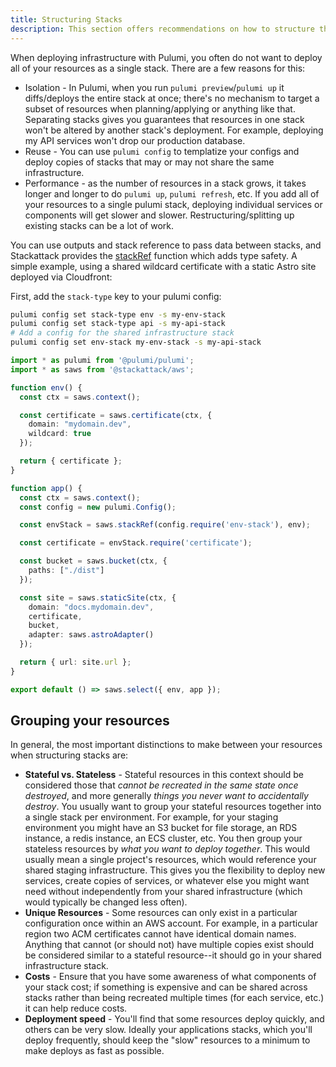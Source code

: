 ```yaml
---
title: Structuring Stacks
description: This section offers recommendations on how to structure the stacks that make up your infrastructure.
---
```


When deploying infrastructure with Pulumi, you often do not want to deploy all of your resources as a single stack. There are a few reasons for this:
- Isolation - In Pulumi, when you run `pulumi preview`/`pulumi up` it diffs/deploys the entire stack at once; there's no mechanism to target a subset of resources when planning/applying or anything like that. Separating stacks gives you guarantees that resources in one stack won't be altered by another stack's deployment. For example, deploying my API services won't drop our production database.
- Reuse - You can use `pulumi config` to templatize your configs and deploy copies of stacks that may or may not share the same infrastructure.
- Performance - as the number of resources in a stack grows, it takes longer and longer to do `pulumi up`, `pulumi refresh`, etc. If you add all of your resources to a single pulumi stack, deploying individual services or components will get slower and slower.  Restructuring/splitting up existing stacks can be a lot of work.

You can use outputs and stack reference to pass data between stacks, and Stackattack provides the [stackRef](/utilities/stack-ref) function which adds type safety. A simple example, using a shared wildcard certificate with a static Astro site deployed via Cloudfront:

First, add the `stack-type` key to your pulumi config:
```bash
pulumi config set stack-type env -s my-env-stack
pulumi config set stack-type api -s my-api-stack
# Add a config for the shared infrastructure stack
pulumi config set env-stack my-env-stack -s my-api-stack
```

```ts
import * as pulumi from '@pulumi/pulumi';
import * as saws from '@stackattack/aws';

function env() {
  const ctx = saws.context();

  const certificate = saws.certificate(ctx, {
    domain: "mydomain.dev",
    wildcard: true
  });

  return { certificate };
}

function app() {
  const ctx = saws.context();
  const config = new pulumi.Config();

  const envStack = saws.stackRef(config.require('env-stack'), env);

  const certificate = envStack.require('certificate');

  const bucket = saws.bucket(ctx, {
    paths: ["./dist"]
  });

  const site = saws.staticSite(ctx, {
    domain: "docs.mydomain.dev",
    certificate,
    bucket,
    adapter: saws.astroAdapter()
  });

  return { url: site.url };
}

export default () => saws.select({ env, app });
```

## Grouping your resources

In general, the most important distinctions to make between your resources when structuring stacks are:
- **Stateful vs. Stateless** - Stateful resources in this context should be considered those that _cannot be recreated in the same state once destroyed_, and more generally _things you never want to accidentally destroy_. You usually want to group your stateful resources together into a single stack per environment. For example, for your staging environment you might have an S3 bucket for file storage, an RDS instance, a redis instance, an ECS cluster, etc. You then group your stateless resources by _what you want to deploy together_. This would usually mean a single project's resources, which would reference your shared staging infrastructure. This gives you the flexibility to deploy new services, create copies of services, or whatever else you might want need without independently from your shared infrastructure (which would typically be changed less often).
- **Unique Resources** - Some resources can only exist in a particular configuration once within an AWS account. For example, in a particular region two ACM certificates cannot have identical domain names. Anything that cannot (or should not) have multiple copies exist should be considered similar to a stateful resource--it should go in your shared infrastructure stack.
- **Costs** - Ensure that you have some awareness of what components of your stack cost; if something is expensive and can be shared across stacks rather than being recreated multiple times (for each service, etc.) it can help reduce costs.
- **Deployment speed** - You'll find that some resources deploy quickly, and others can be very slow. Ideally your applications stacks, which you'll deploy frequently, should keep the "slow" resources to a minimum to make deploys as fast as possible.
